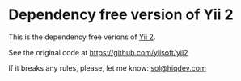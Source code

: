 Dependency free version of Yii 2
================================

This is the dependency free verions of [Yii 2](https://github.com/yiisoft/yii2#readme).

See the original code at <https://github.com/yiisoft/yii2>

If it breaks any rules, please, let me know: sol@hiqdev.com

